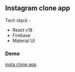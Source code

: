 ## Instagram clone app

Tech stack - 
<ul>
  <li>React v18</li>
  <li>Firebase</li>
  <li>Material UI</li>
</ul>

<h3>Demo</h3>
<a href="https://inst-clone-react-8a913.web.app/">insta clone app</a>
